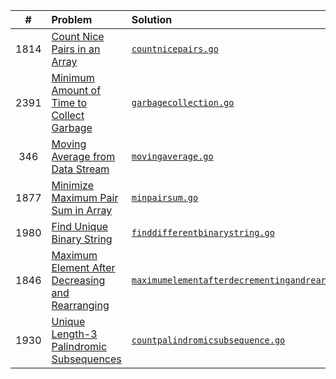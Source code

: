 |  #   | Problem                                                                                                                             | Solution                                                                                                                    |
|:----:|:------------------------------------------------------------------------------------------------------------------------------------|:----------------------------------------------------------------------------------------------------------------------------|
| 1814 | [Count Nice Pairs in an Array](https://leetcode.com/problems/count-nice-pairs-in-an-array/)                                         | [`countnicepairs.go`](./internal/solutions/countnicepairs.go)                                                               |
| 2391 | [Minimum Amount of Time to Collect Garbage](https://leetcode.com/problems/minimum-amount-of-time-to-collect-garbage/)               | [`garbagecollection.go`](./internal/solutions/garbagecollection.go)                                                         |
| 346  | [Moving Average from Data Stream](https://leetcode.com/problems/moving-average-from-data-stream/)                                   | [`movingaverage.go`](./internal/solutions/movingaverage.go)                                                                 |
| 1877 | [Minimize Maximum Pair Sum in Array](https://leetcode.com/problems/minimize-maximum-pair-sum-in-array/)                             | [`minpairsum.go`](./internal/solutions/minpairsum.go)                                                                       |
| 1980 | [Find Unique Binary String](https://leetcode.com/problems/find-unique-binary-string/)                                               | [`finddifferentbinarystring.go`](./internal/solutions/finddifferentbinarystring.go)                                         |
| 1846 | [Maximum Element After Decreasing and Rearranging](https://leetcode.com/problems/maximum-element-after-decreasing-and-rearranging/) | [`maximumelementafterdecrementingandrearranging.go`](./internal/solutions/maximumelementafterdecrementingandrearranging.go) |
| 1930 | [Unique Length-3 Palindromic Subsequences](https://leetcode.com/problems/unique-length-3-palindromic-subsequences/)                 | [`countpalindromicsubsequence.go`](./internal/solutions/countpalindromicsubsequence.go)                                     |
